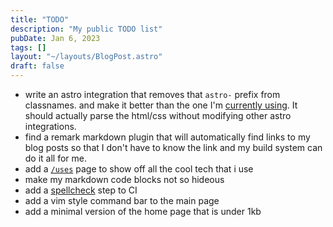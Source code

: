 ```yaml
---
title: "TODO"
description: "My public TODO list"
pubDate: Jan 6, 2023
tags: []
layout: "~/layouts/BlogPost.astro"
draft: false
---
```


- write an astro integration that removes that `astro-` prefix from classnames. and make it better than the one I'm [currently using](https://github.com/harrybrwn/harrybrwn.github.io/blob/main/src/lib/configHelpers.js#L44). It should actually parse the html/css without modifying other astro integrations.
- find a remark markdown plugin that will automatically find links to my blog posts so that I don't have to know the link and my build system can do it all for me.
- add a [`/uses`](https://uses.tech/) page to show off all the cool tech that i use
- make my markdown code blocks not so hideous
- add a [spellcheck](https://www.google.com/search?q=spellcheck+github+action) step to CI
- add a vim style command bar to the main page
- add a minimal version of the home page that is under 1kb
